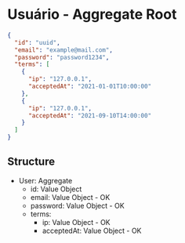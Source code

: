# Usuário - Aggregate Root

```json
{
  "id": "uuid",
  "email": "example@mail.com",
  "password": "password1234",
  "terms": [
    {
      "ip": "127.0.0.1",
      "acceptedAt": "2021-01-01T10:00:00"
    },
    {
      "ip": "127.0.0.1",
      "acceptedAt": "2021-09-10T14:00:00"
    }
  ]
}
```
## Structure
- User: Aggregate
  - id: Value Object
  - email: Value Object - OK
  - password: Value Object - OK
  - terms:
    - ip: Value Object - OK
    - acceptedAt: Value Object - OK